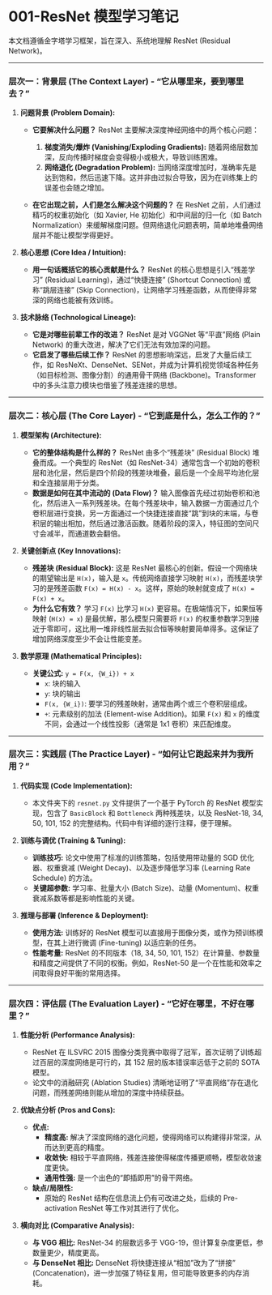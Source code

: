 # 001-ResNet 模型学习笔记

本文档遵循金字塔学习框架，旨在深入、系统地理解 ResNet (Residual Network)。

---

### 层次一：背景层 (The Context Layer) - “它从哪里来，要到哪里去？”

1.  **问题背景 (Problem Domain):**
    *   **它要解决什么问题？** ResNet 主要解决深度神经网络中的两个核心问题：
        1.  **梯度消失/爆炸 (Vanishing/Exploding Gradients):** 随着网络层数加深，反向传播时梯度会变得极小或极大，导致训练困难。
        2.  **网络退化 (Degradation Problem):** 当网络深度增加时，准确率先是达到饱和，然后迅速下降。这并非由过拟合导致，因为在训练集上的误差也会随之增加。

    *   **在它出现之前，人们是怎么解决这个问题的？** 在 ResNet 之前，人们通过精巧的权重初始化（如 Xavier, He 初始化）和中间层的归一化（如 Batch Normalization）来缓解梯度问题。但网络退化问题表明，简单地堆叠网络层并不能让模型学得更好。

2.  **核心思想 (Core Idea / Intuition):**
    *   **用一句话概括它的核心贡献是什么？** ResNet 的核心思想是引入“残差学习” (Residual Learning)，通过“快捷连接” (Shortcut Connection) 或称“跳层连接” (Skip Connection)，让网络学习残差函数，从而使得非常深的网络也能被有效训练。

3.  **技术脉络 (Technological Lineage):**
    *   **它是对哪些前辈工作的改进？** ResNet 是对 VGGNet 等“平直”网络 (Plain Network) 的重大改进，解决了它们无法有效加深的问题。
    *   **它启发了哪些后续工作？** ResNet 的思想影响深远，启发了大量后续工作，如 ResNeXt、DenseNet、SENet，并成为计算机视觉领域各种任务（如目标检测、图像分割）的通用骨干网络 (Backbone)。Transformer 中的多头注意力模块也借鉴了残差连接的思想。

---

### 层次二：核心层 (The Core Layer) - “它到底是什么，怎么工作的？”

1.  **模型架构 (Architecture):**
    *   **它的整体结构是什么样的？** ResNet 由多个“残差块” (Residual Block) 堆叠而成。一个典型的 ResNet（如 ResNet-34）通常包含一个初始的卷积层和池化层，然后是四个阶段的残差块堆叠，最后是一个全局平均池化层和全连接层用于分类。
    *   **数据是如何在其中流动的 (Data Flow)？** 输入图像首先经过初始卷积和池化，然后进入一系列残差块。在每个残差块中，输入数据一方面通过几个卷积层进行变换，另一方面通过一个快捷连接直接“跳”到块的末端，与卷积层的输出相加，然后通过激活函数。随着阶段的深入，特征图的空间尺寸会减半，而通道数会翻倍。

2.  **关键创新点 (Key Innovations):**
    *   **残差块 (Residual Block):** 这是 ResNet 最核心的创新。假设一个网络块的期望输出是 `H(x)`，输入是 `x`。传统网络直接学习映射 `H(x)`，而残差块学习的是残差函数 `F(x) = H(x) - x`。这样，原始的映射就变成了 `H(x) = F(x) + x`。
    *   **为什么它有效？** 学习 `F(x)` 比学习 `H(x)` 更容易。在极端情况下，如果恒等映射 (`H(x) = x`) 是最优解，那么模型只需要将 `F(x)` 的权重参数学习到接近于零即可，这比用一堆非线性层去拟合恒等映射要简单得多。这保证了增加网络深度至少不会让性能变差。

3.  **数学原理 (Mathematical Principles):**
    *   **关键公式:** `y = F(x, {W_i}) + x`
        *   `x`: 块的输入
        *   `y`: 块的输出
        *   `F(x, {W_i})`: 要学习的残差映射，通常由两个或三个卷积层组成。
        *   `+`: 元素级别的加法 (Element-wise Addition)。如果 `F(x)` 和 `x` 的维度不同，会通过一个线性投影（通常是 1x1 卷积）来匹配维度。

---

### 层次三：实践层 (The Practice Layer) - “如何让它跑起来并为我所用？”

1.  **代码实现 (Code Implementation):**
    *   本文件夹下的 `resnet.py` 文件提供了一个基于 PyTorch 的 ResNet 模型实现，包含了 `BasicBlock` 和 `Bottleneck` 两种残差块，以及 ResNet-18, 34, 50, 101, 152 的完整结构。代码中有详细的逐行注释，便于理解。

2.  **训练与调优 (Training & Tuning):**
    *   **训练技巧:** 论文中使用了标准的训练策略，包括使用带动量的 SGD 优化器、权重衰减 (Weight Decay)、以及逐步降低学习率 (Learning Rate Schedule) 的方法。
    *   **关键超参数:** 学习率、批量大小 (Batch Size)、动量 (Momentum)、权重衰减系数等都是影响性能的关键。

3.  **推理与部署 (Inference & Deployment):**
    *   **使用方法:** 训练好的 ResNet 模型可以直接用于图像分类，或作为预训练模型，在其上进行微调 (Fine-tuning) 以适应新的任务。
    *   **性能考量:** ResNet 的不同版本（18, 34, 50, 101, 152）在计算量、参数量和精度之间提供了不同的权衡。例如，ResNet-50 是一个在性能和效率之间取得良好平衡的常用选择。

---

### 层次四：评估层 (The Evaluation Layer) - “它好在哪里，不好在哪里？”

1.  **性能分析 (Performance Analysis):**
    *   ResNet 在 ILSVRC 2015 图像分类竞赛中取得了冠军，首次证明了训练超过百层的深度网络是可行的，其 152 层的版本错误率远低于之前的 SOTA 模型。
    *   论文中的消融研究 (Ablation Studies) 清晰地证明了“平直网络”存在退化问题，而残差网络则能从增加的深度中持续获益。

2.  **优缺点分析 (Pros and Cons):**
    *   **优点:**
        *   **精度高:** 解决了深度网络的退化问题，使得网络可以构建得非常深，从而达到更高的精度。
        *   **收敛快:** 相较于平直网络，残差连接使得梯度传播更顺畅，模型收敛速度更快。
        *   **通用性强:** 是一个出色的“即插即用”的骨干网络。
    *   **缺点/局限性:**
        *   原始的 ResNet 结构在信息流上仍有可改进之处，后续的 Pre-activation ResNet 等工作对其进行了优化。

3.  **横向对比 (Comparative Analysis):**
    *   **与 VGG 相比:** ResNet-34 的层数远多于 VGG-19，但计算复杂度更低，参数量更少，精度更高。
    *   **与 DenseNet 相比:** DenseNet 将快捷连接从“相加”改为了“拼接” (Concatenation)，进一步加强了特征复用，但可能导致更多的内存消耗。
